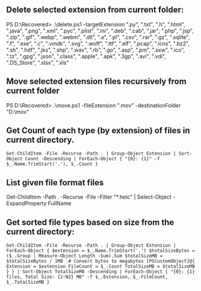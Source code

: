 ## Delete selected extension from current folder:
PS D:\Recovered> .\delete.ps1 -targetExtension ".py", ".txt", ".h", ".html", ".java", ".png", ".xml", ".pyc", ".plist", ".ini", ".deb", ".cab", ".jar", ".php", ".jsp", ".zip", ".gif", ".webp", ".webm", ".dll", ".a", ".pl", ".csv", ".rar", ".gz", ".sqlite", ".f", ".exe", ".c", ".vmdk", ".svg", ".woff", ".ttf", ".elf", ".pcap", ".icns", ".bz2", ".sh", ".hdf", ".jks", ".shp", ".wav", ".rb", ".go", ".asp", ".pm", ".sxw", ".ico", ".tz", ".gpg", ".json", ".class", ".apple", ".apk", ".3gp", ".avi", ".vdi", ".DS_Store", ".xlsx", ".xls"


## Move selected extension files recursively from current folder
PS D:\Recovered> .\move.ps1 -fileExtension ".mov" -destinationFolder "D:\mov\"


## Get Count of each type (by extension) of files in current directory.
`Get-ChildItem -File -Recurse -Path . | Group-Object Extension | Sort-Object Count -Descending | ForEach-Object { "{0}: {1}" -f $_.Name.TrimStart('.'), $_.Count }`


## List given file format files
Get-ChildItem -Path . -Recurse -File -Filter "*.heic" | Select-Object -ExpandProperty FullName

## Get sorted file types based on size from the current directory:

`Get-ChildItem -File -Recurse -Path . |
    Group-Object Extension |
    ForEach-Object {
        $extension = $_.Name.TrimStart('.')
        $totalSizeBytes = ($_.Group | Measure-Object Length -Sum).Sum
        $totalSizeMB = $totalSizeBytes / 1MB  # Convert bytes to megabytes
        [PSCustomObject]@{
            Extension = $extension
            FileCount = $_.Count
            TotalSizeMB = $totalSizeMB
        }
    } |
    Sort-Object TotalSizeMB -Descending |
    ForEach-Object {
        "{0}: {1} files, Total Size: {2:N2} MB" -f $_.Extension, $_.FileCount, $_.TotalSizeMB
    }`



